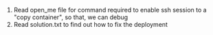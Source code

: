 1. Read open_me file for command required to enable ssh session to a "copy container", so that, we can debug
2. Read solution.txt to find out how to fix the deployment
